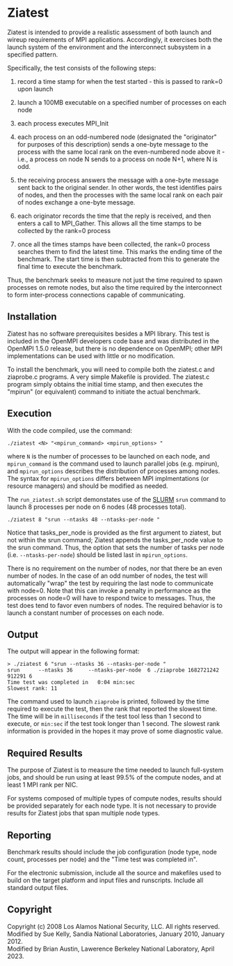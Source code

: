 # Ziatest

Ziatest is intended to provide a realistic assessment of
both launch and wireup requirements of MPI applications.
Accordingly, it exercises both the launch system of the environment
and the interconnect subsystem in a specified pattern.

Specifically, the test consists of the following steps:

1. record a time stamp for when the test started -
   this is passed to rank=0 upon launch

2. launch a 100MB executable on a specified number of processes on each node

3. each process executes MPI_Init

4. each process on an odd-numbered node
   (designated the "originator" for purposes of this description)
   sends a one-byte message to the process with the same local rank
   on the even-numbered node above it -
   i.e., a process on node N sends to a process on node N+1, where N is odd.

5. the receiving process answers the message with a one-byte message
   sent back to the original sender. In other words, the test identifies
   pairs of nodes, and then the processes with the same local rank on each
   pair of nodes exchange a one-byte message.

6. each originator records the time that the reply is received,
   and then enters a call to MPI_Gather.
   This allows all the time stamps to be collected by the rank=0 process

7. once all the times stamps have been collected,
   the rank=0 process searches them to find the latest time.
   This marks the ending time of the benchmark.
   The start time is then subtracted from this
   to generate the final time to execute the benchmark.

Thus, the benchmark seeks to measure
not just the time required to spawn processes on remote nodes,
but also the time required by the interconnect
to form inter-process connections capable of communicating.


## Installation

Ziatest has no software prerequisites besides a  MPI library.
This test is included in the OpenMPI developers code base
and was distributed in the OpenMPI 1.5.0 release,
but there is no dependence on OpenMPI;
other MPI implementations can be used with little or no modification.

To install the benchmark,
you will need to compile both the ziatest.c and ziaprobe.c programs.
A very simple Makefile is provided.
The ziatest.c program simply obtains the initial time stamp,
and then executes the "mpirun" (or equivalent) command
to initiate the actual benchmark.


## Execution

With the code compiled, use the command:
```
./ziatest <N> "<mpirun_command> <mpirun_options> "
```
where `N` is the number of processes to be launched on each node,
and `mpirun_command` is the command used to launch parallel jobs (e.g. mpirun),
and `mpirun_options` describes the distribution of processes among nodes.
The syntax for `mpirun_options` differs between MPI implmentations
(or resource managers) and should be modified as needed.

The `run_ziatest.sh` script demonstates use of
the [SLURM](https://slurm.schedmd.com/) `srun` command
to launch 8 processes per node on 6 nodes (48 processes total).
```
./ziatest 8 "srun --ntasks 48 --ntasks-per-node "
```
Notice that tasks_per_node is provided as the first argument to ziatest,
but not within the srun command;
Ziatest appends the tasks_per_node value to the srun command.
Thus, the option that sets the number of tasks per node
(i.e. `--ntasks-per-node`) should be listed last in `mpirun_options`.

There is no requirement on the number of nodes,
nor that there be an even number of nodes.
In the case of an odd number of nodes,
the test will automatically "wrap" the test
by requiring the last node to communicate with node=0.
Note that this can invoke a penalty in performance
as the processes on node=0 will have to respond twice to messages.
Thus, the test does tend to favor even numbers of nodes.
The required behavior is to launch
a constant number of processes on each node.


## Output

The output will appear in the following format:
```
> ./ziatest 6 "srun --ntasks 36 --ntasks-per-node "
srun 	  --ntasks 36 	  --ntasks-per-node  6 ./ziaprobe 1682721242 912291 6
Time test was completed in   0:04 min:sec
Slowest rank: 11
```
The command used to launch `ziaprobe` is printed,
followed by the time required to execute the test,
then the rank that reported the slowest time.
The time will be in `milliseconds` if the test tool less than 1 second to execute,
or `min:sec` if the test took longer than 1 second.
The slowest rank information is provided
in the hopes it may prove of some diagnostic value.

## Required Results

The purpose of Ziatest is to measure the time needed to launch full-system jobs,
and should be run using at least 99.5% of the compute nodes,
and at least 1 MPI rank per NIC.

For systems composed of multiple types of compute nodes,
results should be provided separately for each node type.
It is not necessary to provide results for Ziatest jobs that span multiple node types.


## Reporting

Benchmark results should include
the job configuration (node type, node count, processes per node)
and the "Time test was completed in".

For the electronic submission,
include all the source and makefiles used to build on the target platform
and input files and runscripts.
Include all standard output files.


## Copyright

Copyright (c) 2008 Los Alamos National Security, LLC.  All rights reserved.<br>
Modified by Sue Kelly, Sandia National Laboratories, January 2010, January 2012.<br>
Modified by Brian Austin, Lawerence Berkeley National Laboratory, April 2023.

